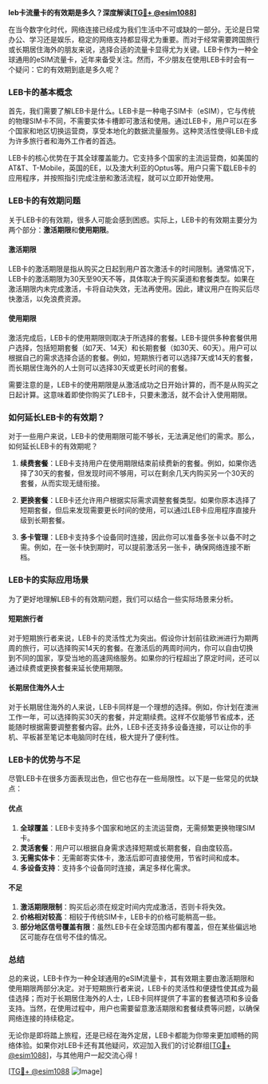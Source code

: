**leb卡流量卡的有效期是多久？深度解读[[TG💪+ @esim1088](https://t.me/s/esim1088)]**

在当今数字化时代，网络连接已经成为我们生活中不可或缺的一部分。无论是日常办公、学习还是娱乐，稳定的网络支持都显得尤为重要。而对于经常需要跨国旅行或长期居住海外的朋友来说，选择合适的流量卡显得尤为关键。LEB卡作为一种全球通用的eSIM流量卡，近年来备受关注。然而，不少朋友在使用LEB卡时会有一个疑问：它的有效期到底是多久呢？

### LEB卡的基本概念

首先，我们需要了解LEB卡是什么。LEB卡是一种电子SIM卡（eSIM），它与传统的物理SIM卡不同，不需要实体卡槽即可激活和使用。通过LEB卡，用户可以在多个国家和地区切换运营商，享受本地化的数据流量服务。这种灵活性使得LEB卡成为许多旅行者和海外工作者的首选。

LEB卡的核心优势在于其全球覆盖能力。它支持多个国家的主流运营商，如美国的AT&T、T-Mobile，英国的EE，以及澳大利亚的Optus等。用户只需下载LEB卡的应用程序，并按照指引完成注册和激活流程，就可以立即开始使用。

### LEB卡的有效期问题

关于LEB卡的有效期，很多人可能会感到困惑。实际上，LEB卡的有效期主要分为两个部分：**激活期限**和**使用期限**。

#### 激活期限

LEB卡的激活期限是指从购买之日起到用户首次激活卡的时间限制。通常情况下，LEB卡的激活期限为30天至90天不等，具体取决于购买渠道和套餐类型。如果在激活期限内未完成激活，卡将自动失效，无法再使用。因此，建议用户在购买后尽快激活，以免浪费资源。

#### 使用期限

激活完成后，LEB卡的使用期限则取决于所选择的套餐。LEB卡提供多种套餐供用户选择，包括短期套餐（如7天、14天）和长期套餐（如30天、60天）。用户可以根据自己的需求选择合适的套餐。例如，短期旅行者可以选择7天或14天的套餐，而长期居住海外的人士则可以选择30天或更长时间的套餐。

需要注意的是，LEB卡的使用期限是从激活成功之日开始计算的，而不是从购买之日起计算。这意味着即使你购买了LEB卡，只要未激活，就不会计入使用期限。

### 如何延长LEB卡的有效期？

对于一些用户来说，LEB卡的使用期限可能不够长，无法满足他们的需求。那么，如何延长LEB卡的有效期呢？

1. **续费套餐**：LEB卡支持用户在使用期限结束前续费新的套餐。例如，如果你选择了30天的套餐，但发现时间不够用，可以在剩余几天内购买另一个30天的套餐，从而实现无缝衔接。
   
2. **更换套餐**：LEB卡还允许用户根据实际需求调整套餐类型。如果你原本选择了短期套餐，但后来发现需要更长时间的使用，可以通过LEB卡应用程序直接升级到长期套餐。

3. **多卡管理**：LEB卡支持多个设备同时连接，因此你可以准备多张卡以备不时之需。例如，在一张卡快到期时，可以提前激活另一张卡，确保网络连接不断档。

### LEB卡的实际应用场景

为了更好地理解LEB卡的有效期问题，我们可以结合一些实际场景来分析。

#### 短期旅行者

对于短期旅行者来说，LEB卡的灵活性尤为突出。假设你计划前往欧洲进行为期两周的旅行，可以选择购买14天的套餐。在激活后的两周时间内，你可以自由切换到不同的国家，享受当地的高速网络服务。如果你的行程超出了原定时间，还可以通过续费或更换套餐来延长使用期限。

#### 长期居住海外人士

对于长期居住海外的人来说，LEB卡同样是一个理想的选择。例如，你计划在澳洲工作一年，可以选择购买30天的套餐，并定期续费。这样不仅能够节省成本，还能随时根据需要调整套餐内容。此外，LEB卡还支持多设备连接，可以让你的手机、平板甚至笔记本电脑同时在线，极大提升了便利性。

### LEB卡的优势与不足

尽管LEB卡在很多方面表现出色，但它也存在一些局限性。以下是一些常见的优缺点：

#### 优点

1. **全球覆盖**：LEB卡支持多个国家和地区的主流运营商，无需频繁更换物理SIM卡。
2. **灵活套餐**：用户可以根据自身需求选择短期或长期套餐，自由度较高。
3. **无需实体卡**：无需邮寄实体卡，激活后即可直接使用，节省时间和成本。
4. **多设备支持**：支持多个设备同时连接，满足多样化需求。

#### 不足

1. **激活期限限制**：购买后必须在规定时间内完成激活，否则卡将失效。
2. **价格相对较高**：相较于传统SIM卡，LEB卡的价格可能稍高一些。
3. **部分地区信号覆盖有限**：虽然LEB卡在全球范围内都有覆盖，但在某些偏远地区可能存在信号不佳的情况。

### 总结

总的来说，LEB卡作为一种全球通用的eSIM流量卡，其有效期主要由激活期限和使用期限两部分决定。对于短期旅行者来说，LEB卡的灵活性和便捷性使其成为最佳选择；而对于长期居住海外的人士，LEB卡同样提供了丰富的套餐选项和多设备支持。当然，在使用过程中，用户也需要留意激活期限和套餐续费等问题，以确保网络连接的持续稳定。

无论你是即将踏上旅程，还是已经在海外定居，LEB卡都能为你带来更加顺畅的网络体验。如果你对LEB卡还有其他疑问，欢迎加入我们的讨论群组[[TG💪+ @esim1088](https://t.me/s/esim1088)]，与其他用户一起交流心得！

[[TG💪+ @esim1088](https://t.me/s/esim1088) ![Image](https://i.postimg.cc/4NQfJmqS/Snipaste-2025-05-13-00-14-12.png)]
